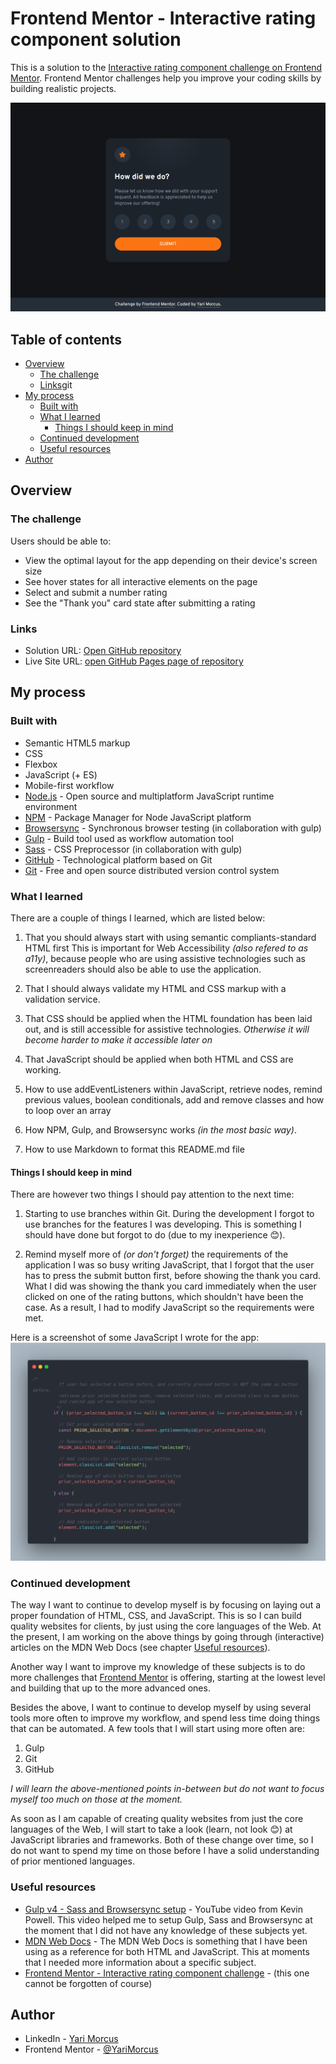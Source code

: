 # Frontend Mentor - Interactive rating component solution

This is a solution to the [Interactive rating component challenge on Frontend Mentor](https://www.frontendmentor.io/challenges/interactive-rating-component-koxpeBUmI). Frontend Mentor challenges help you improve your coding skills by building realistic projects. 

![](screenshot.png)

## Table of contents

- [Overview](#overview)
  - [The challenge](#the-challenge)
  - [Links](#links)git 
- [My process](#my-process)
  - [Built with](#built-with)
  - [What I learned](#what-i-learned)
    - [Things I should keep in mind](#things-i-should-keep-in-mind)
  - [Continued development](#continued-development)
  - [Useful resources](#useful-resources)
- [Author](#author)

## Overview

### The challenge

Users should be able to:

- View the optimal layout for the app depending on their device's screen size
- See hover states for all interactive elements on the page
- Select and submit a number rating
- See the "Thank you" card state after submitting a rating

### Links

- Solution URL: [Open GitHub repository](https://github.com/YariMorcus/interactive-rating-component)
- Live Site URL: [open GitHub Pages page of repository](https://yarimorcus.github.io/interactive-rating-component)

## My process

### Built with

- Semantic HTML5 markup
- CSS
- Flexbox
- JavaScript (+ ES)
- Mobile-first workflow
- [Node.js](https://nextjs.org/) - Open source and multiplatform JavaScript runtime environment
- [NPM](https://www.npmjs.com/) - Package Manager for Node JavaScript platform
- [Browsersync](https://browsersync.io) - Synchronous browser testing (in collaboration with gulp)
- [Gulp](https://gulpjs.com) - Build tool used as workflow automation tool
- [Sass](https://sass-lang.com/) - CSS Preprocessor (in collaboration with gulp)
- [GitHub](https://github.com/YariMorcus/interactive-rating-component) - Technological platform based on Git
- [Git](https://git-scm.com/) - Free and open source distributed version control system

### What I learned

There are a couple of things I learned, which are listed below:
1. That you should always start with using semantic compliants-standard HTML first
  This is important for Web Accessibility _(also refered to as a11y)_, because people who are using assistive technologies such as screenreaders should also be able to use the application.

2. That I should always validate my HTML and CSS markup with a validation service.
3. That CSS should be applied when the HTML foundation has been laid out, and is still accessible for assistive technologies.
  _Otherwise it will become harder to make it accessible later on_
4. That JavaScript should be applied when both HTML and CSS are working.
5. How to use addEventListeners within JavaScript, retrieve nodes, remind previous values, boolean conditionals, add and remove classes and how to loop over an array
6. How NPM, Gulp, and Browsersync works _(in the most basic way)_. 
7. How to use Markdown to format this README.md file

#### Things I should keep in mind

There are however two things I should pay attention to the next time:
1. Starting to use branches within Git.
  During the development I forgot to use branches for the features I was developing.
  This is something I should have done but forgot to do (due to my inexperience :blush:).

2. Remind myself more of _(or don't forget)_ the requirements of the application
  I was so busy writing JavaScript, that I forgot that the user has to press the submit button first, before showing the thank you card. What I did was showing the thank you card immediately when the user clicked on one of the rating buttons, which shouldn't have been the case.
  As a result, I had to modify JavaScript so the requirements were met.

Here is a screenshot of some JavaScript I wrote for the app:
![](code-screenshot.png)

### Continued development

The way I want to continue to develop myself is by focusing on laying out a proper foundation of HTML, CSS, and JavaScript.
This is so I can build quality websites for clients, by just using the core languages of the Web.
At the present, I am working on the above things by going through (interactive) articles on the MDN Web Docs (see chapter [Useful resources](#useful-resources)).

Another way I want to improve my knowledge of these subjects is to do more challenges that [Frontend Mentor](https://www.frontendmentor.io/challenges) is offering, starting at the lowest level and building that up to the more advanced ones.

Besides the above, I want to continue to develop myself by using several tools more often to improve my workflow, and spend less time doing things that can be automated.
A few tools that I will start using more often are:
1. Gulp
2. Git
3. GitHub

_I will learn the above-mentioned points in-between but do not want to focus myself too much on those at the moment._

As soon as I am capable of creating quality websites from just the core languages of the Web, I will start to take a look (learn, not look :blush:) at JavaScript libraries and frameworks. Both of these change over time, so I do not want to spend my time on those before I have a solid understanding of prior mentioned languages.

### Useful resources

- [Gulp v4 - Sass and Browsersync setup](https://youtu.be/QgMQeLymAdU) - YouTube video from Kevin Powell. This video helped me to setup Gulp, Sass and Browsersync at the moment that I did not have any knowledge of these subjects yet.
- [MDN Web Docs](https://developer.mozilla.org/en-US/) - The MDN Web Docs is something that I have been using as a reference for both HTML and JavaScript. This at moments that I needed more information about a specific subject.
- [Frontend Mentor - Interactive rating component challenge](https://www.frontendmentor.io/challenges/interactive-rating-component-koxpeBUmI) - (this one cannot be forgotten of course)

## Author

- LinkedIn - [Yari Morcus](https://www.linkedin.com/in/yarimorcus/)
- Frontend Mentor - [@YariMorcus](https://www.frontendmentor.io/profile/YariMorcus)
